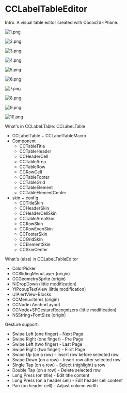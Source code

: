 CCLabelTableEditor
==================
Intro:
A visual table editor created with Cocos2d-iPhone.

![1.png](http://www.supersuraccoon-cocos2d.com/wp-content/gallery/cclabeltableeditor/1.png)

![2.png](http://www.supersuraccoon-cocos2d.com/wp-content/gallery/cclabeltableeditor/2.png)

![3.png](http://www.supersuraccoon-cocos2d.com/wp-content/gallery/cclabeltableeditor/3.png)

![4.png](http://www.supersuraccoon-cocos2d.com/wp-content/gallery/cclabeltableeditor/4.png)

![5.png](http://www.supersuraccoon-cocos2d.com/wp-content/gallery/cclabeltableeditor/5.png)

![6.png](http://www.supersuraccoon-cocos2d.com/wp-content/gallery/cclabeltableeditor/6.png)

![7.png](http://www.supersuraccoon-cocos2d.com/wp-content/gallery/cclabeltableeditor/7.png)

![8.png](http://www.supersuraccoon-cocos2d.com/wp-content/gallery/cclabeltableeditor/8.png)

![9.png](http://www.supersuraccoon-cocos2d.com/wp-content/gallery/cclabeltableeditor/9.png)

![10.png](http://www.supersuraccoon-cocos2d.com/wp-content/gallery/cclabeltableeditor/10.png)

What's in CCLabeLTable:
CCLabeLTable
- CCLabelTable + CCLabelTableMacro
 - Component
   - CCTableTitle
   - CCTableHeader
   - CCHeaderCell
   - CCTableArea
   - CCTableRow
   - CCRowCell
   - CCTableFooter
   - CCTableGrid
   - CCTableElement
   - CCTableElementCenter
 - skin + config
   - CCTitleSkin
   - CCHeaderSkin
   - CCHeaderCellSkin
   - CCTableAreaSkin
   - CCRowSkin
   - CCRowEvenSkin
   - CCFooterSkin
   - CCGridSkin
   - CCElementSkin
   - CCSkinCenter
   
What's (else) in CCLabeLTableEditor
- ColorPicker
- CCSlidingMenuLayer (origin)
- CCGeometrySprite (origin)
- NIDropDown (little modification)
- YIPopupTextView (little modification)
- UIAlertView-Blocks
- CCMenu+Items (origin)
- CCNode+AnchorLayout
- CCNode+SFGestureRecognizers (little modification)
- NSString+FontSize (origin)

Gesture support:
- Swipe Left (one finger) - Next Page
- Swipe Right (one finger) - Pre Page
- Swipe Left (two finger) - Last Page
- Swipe Right (two finger) - First Page
- Swipe Up (on a row) - Insert row before selected row
- Swipe Down (on a row) - Insert row after selected row
- Single Tap (on a row) - Select (highlight) a row
- Double Tap (on a row) - Delete selected row
- Long Press (on title) - Edit title content
- Long Press (on a header cell) - Edit header cell content
- Pan (on header cell) - Adjust column width


